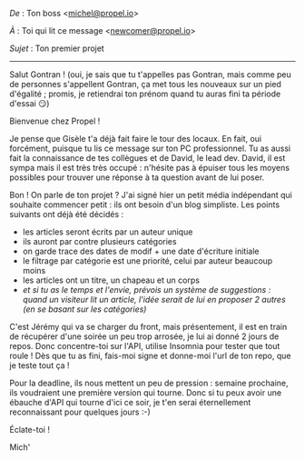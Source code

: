 *De* : Ton boss \<michel@propel.io>

*À* : Toi qui lit ce message \<newcomer@propel.io>

*Sujet* : Ton premier projet

----

Salut Gontran ! (oui, je sais que tu t'appelles pas Gontran, mais comme peu de personnes s'appellent Gontran, ça met tous les nouveaux sur un pied d'égalité ; promis, je retiendrai ton prénom quand tu auras fini ta période d'essai :smirk:)

Bienvenue chez Propel !

Je pense que Gisèle t'a déjà fait faire le tour des locaux. En fait, oui forcément, puisque tu lis ce message sur ton PC professionnel. Tu as aussi fait la connaissance de tes collègues et de David, le lead dev. David, il est sympa mais il est très très occupé : n'hésite pas à épuiser tous les moyens possibles pour trouver une réponse à ta question avant de lui poser.

Bon ! On parle de ton projet ? J'ai signé hier un petit média indépendant qui souhaite commencer petit : ils ont besoin d'un blog simpliste. Les points suivants ont déjà été décidés :
- les articles seront écrits par un auteur unique
- ils auront par contre plusieurs catégories
- on garde trace des dates de modif + une date d'écriture initiale
- le filtrage par catégorie est une priorité, celui par auteur beaucoup moins
- les articles ont un titre, un chapeau et un corps
- *et si tu as le temps et l'envie, prévois un système de suggestions : quand un visiteur lit un article, l'idée serait de lui en proposer 2 autres (en se basant sur les catégories)*

C'est Jérémy qui va se charger du front, mais présentement, il est en train de récupérer d'une soirée un peu trop arrosée, je lui ai donné 2 jours de repos. Donc concentre-toi sur l'API, utilise Insomnia pour tester que tout roule ! Dès que tu as fini, fais-moi signe et donne-moi l'url de ton repo, que je teste tout ça !

Pour la deadline, ils nous mettent un peu de pression : semaine prochaine, ils voudraient une première version qui tourne. Donc si tu peux avoir une ébauche d'API qui tourne d'ici ce soir, je t'en serai éternellement reconnaissant pour quelques jours :-)

Éclate-toi !

Mich'